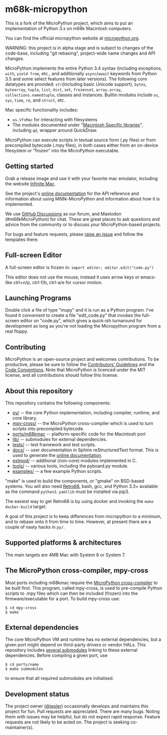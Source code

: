 m68k-micropython
================

This is a fork of the MicroPython project, which aims to put an implementation
of Python 3.x on m68k Macintosh computers.

You can find the official micropython website at [micropython.org](http://www.micropython.org).

WARNING: this project is in alpha stage and is subject to changes of the
code-base, including "git rebasing", project-wide name changes and API changes.

MicroPython implements the entire Python 3.4 syntax (including exceptions,
`with`, `yield from`, etc., and additionally `async`/`await` keywords from
Python 3.5 and some select features from later versions). The following core
datatypes are provided: `str`(including basic Unicode support), `bytes`,
`bytearray`, `tuple`, `list`, `dict`, `set`, `frozenset`, `array.array`,
`collections.namedtuple`, classes and instances. Builtin modules include
`os`, `sys`, `time`, `re`, and `struct`, etc.

Mac specific functionality includes:
 * `os.VfsMac` for interacting with filesystems
 * The modules documented under "[Macintosh Specific libraries](https://m68k-micropython.readthedocs.io/en/latest/library/index.html#macintosh-specific-libraries)", including `qd`, wrapper around QuickDraw.

MicroPython can execute scripts in textual source form (.py files) or from
precompiled bytecode (.mpy files), in both cases either from an on-device
filesystem or "frozen" into the MicroPython executable.

Getting started
---------------

Grab a release image and use it with your favorite mac emulator, including the
website [Infinite Mac](https://infinitemac.org/).

See the project's [online documentation](https://m68k-micropython.readthedocs.io/en/latest/) for the API
reference and information about using M68k-MicroPython and information about how
it is implemented.

We use [GitHub Discussions](https://github.com/orgs/m68k-micropython/discussions)
as our forum, and Mastodon (#m68kMicroPython) for chat. These
are great places to ask questions and advice from the community or to discuss your
MicroPython-based projects.

For bugs and feature requests, please [raise an issue](https://github.com/m68k-micropython/micropython/issues/new/choose)
and follow the templates there.

Full-screen Editor
------------------

A full-screen editor is frozen in: `import editor; editor.edit("code.py")`

This editor does not use the mouse, instead it uses arrow keys or emacs-like
ctrl+n/p, ctrl-f/b, ctrl-a/e for cursor motion.

Launching Programs
------------------

Double click a file of type "mupy" and it is run as a Python program. I've found it
convenient to create a file "edit\_code.py" that invokes the full-screen editor on "code.py",
which gives a quick-ish turnaround for development as long as you're not loading the
Micropython program from a real floppy.

Contributing
------------

MicroPython is an open-source project and welcomes contributions. To be
productive, please be sure to follow the
[Contributors' Guidelines](https://github.com/micropython/micropython/wiki/ContributorGuidelines)
and the [Code Conventions](https://github.com/micropython/micropython/blob/master/CODECONVENTIONS.md).
Note that MicroPython is licenced under the MIT license, and all contributions
should follow this license.

About this repository
---------------------

This repository contains the following components:
- [py/](py/) -- the core Python implementation, including compiler, runtime, and
  core library.
- [mpy-cross/](mpy-cross/) -- the MicroPython cross-compiler which is used to turn scripts
  into precompiled bytecode.
- [ports/m68kmac](ports/m68kmac) -- platform-specific code for the Macintosh port
- [lib/](lib/) -- submodules for external dependencies.
- [tests/](tests/) -- test framework and test scripts.
- [docs/](docs/) -- user documentation in Sphinx reStructuredText format. This is used to generate the [online documentation](http://docs.micropython.org).
- [extmod/](extmod/) -- additional (non-core) modules implemented in C.
- [tools/](tools/) -- various tools, including the pyboard.py module.
- [examples/](examples/) -- a few example Python scripts.

"make" is used to build the components, or "gmake" on BSD-based systems.
You will also need [Retro68](https://github.com/autc04/Retro68),
bash, gcc, and Python 3.3+ available as the command `python3`.
`yamllib` must be installed via pip3.

The easiest way to get Retro68 is by using docker and invoking the `make
docker-build` target.

A goal of this project is to keep differences from micropython to a minimum, and to
rebase onto it from time to time. However, at present there are a couple of
nasty hacks in `py/`.


Supported platforms & architectures
-----------------------------------

The main targets are 4MB Mac with System 6 or System 7.

The MicroPython cross-compiler, mpy-cross
-----------------------------------------

Most ports including m68kmac require the [MicroPython cross-compiler](mpy-cross) to be built
first.  This program, called mpy-cross, is used to pre-compile Python scripts
to .mpy files which can then be included (frozen) into the
firmware/executable for a port.  To build mpy-cross use:

    $ cd mpy-cross
    $ make

External dependencies
---------------------

The core MicroPython VM and runtime has no external dependencies, but a given
port might depend on third-party drivers or vendor HALs. This repository
includes [several submodules](lib/) linking to these external dependencies.
Before compiling a given port, use

    $ cd ports/name
    $ make submodules

to ensure that all required submodules are initialised.

Development status
------------------

The project owner ([@jepler](https://github.com/jepler)) occasionally develops and maintains this project for fun.
Pull requests are appreciated.
There are many bugs. Noting them with issues may be helpful, but do not expect rapid response.
Feature requests are not likely to be acted on.
The project is seeking co-maintainer(s).

